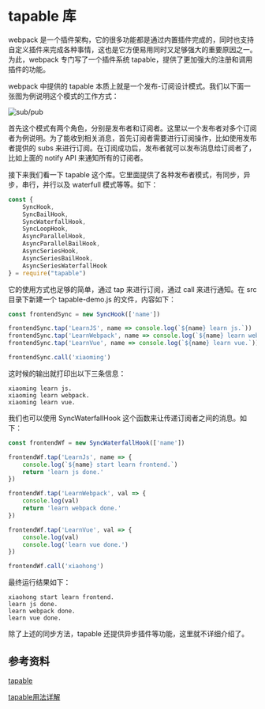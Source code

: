 # tapable 库

webpack 是一个插件架构，它的很多功能都是通过内置插件完成的，同时也支持自定义插件来完成各种事情，这也是它方便易用同时又足够强大的重要原因之一。为此，webpack 专门写了一个插件系统 tapable，提供了更加强大的注册和调用插件的功能。

webpack 中提供的 tapable 本质上就是一个发布-订阅设计模式。我们以下面一张图为例说明这个模式的工作方式：

![sub/pub](./img/2/8.jpg)

首先这个模式有两个角色，分别是发布者和订阅者。这里以一个发布者对多个订阅者为例说明。为了能收到相关消息，首先订阅者需要进行订阅操作，比如使用发布者提供的 subs 来进行订阅。在订阅成功后，发布者就可以发布消息给订阅者了，比如上面的 notify API 来通知所有的订阅者。

接下来我们看一下 tapable 这个库。它里面提供了各种发布者模式，有同步，异步，串行，并行以及 waterfull 模式等等。如下：

```js
const {
    SyncHook,
    SyncBailHook,
    SyncWaterfallHook,
    SyncLoopHook,
    AsyncParallelHook,
    AsyncParallelBailHook,
    AsyncSeriesHook,
    AsyncSeriesBailHook,
    AsyncSeriesWaterfallHook
} = require("tapable")
```

它的使用方式也足够的简单，通过 tap 来进行订阅，通过 call 来进行通知。在 src 目录下新建一个 tapable-demo.js 的文件，内容如下：

```js
const frontendSync = new SyncHook(['name'])

frontendSync.tap('LearnJS', name => console.log(`${name} learn js.`))
frontendSync.tap('LearnWebpack', name => console.log(`${name} learn webpack.`))
frontendSync.tap('LearnVue', name => console.log(`${name} learn vue.`))

frontendSync.call('xiaoming')
```

这时候的输出就打印出以下三条信息：

```text
xiaoming learn js.
xiaoming learn webpack.
xiaoming learn vue.
```

我们也可以使用 SyncWaterfallHook 这个函数来让传递订阅者之间的消息。如下：

```js
const frontendWf = new SyncWaterfallHook(['name'])

frontendWf.tap('LearnJs', name => {
    console.log(`${name} start learn frontend.`)
    return 'learn js done.'
})

frontendWf.tap('LearnWebpack', val => {
    console.log(val)
    return 'learn webpack done.'
})

frontendWf.tap('LearnVue', val => {
    console.log(val)
    console.log('learn vue done.')
})

frontendWf.call('xiaohong')
```

最终运行结果如下：

```text
xiaohong start learn frontend.
learn js done.
learn webpack done.
learn vue done.
```

除了上述的同步方法，tapable 还提供异步插件等功能，这里就不详细介绍了。

## 参考资料

[tapable](https://github.com/webpack/tapable/)

[tapable用法详解](https://juejin.im/post/5cb43b3e5188251b2b20b7ed/)
